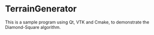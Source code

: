 # TerrainGenerator

This is a sample program using Qt, VTK and Cmake, to demonstrate the Diamond-Square algorithm.
